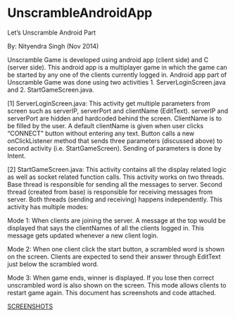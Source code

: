 # UnscrambleAndroidApp
Let’s Unscramble Android Part

By: Nityendra Singh (Nov 2014)

Unscramble Game is developed using android app (client side) and C (server side). This android app is a multiplayer game in which the game can be started by any one of the clients currently logged in. Android app part of Unscramble Game was done using two activities 1. ServerLoginScreen.java and 2. StartGameScreen.java.

[1] ServerLoginScreen.java: This activity get multiple parameters from screen such as serverIP, serverPort and clientName (EditText). serverIP and serverPort are hidden and hardcoded behind the screen. ClientName is to be filled by the user. A default clientName is given when user clicks “CONNECT” button without entering any text. Button calls a new onClickListener method that sends three parameters (discussed above) to second activity (i.e. StartGameScreen). Sending of parameters is done by Intent.

[2] StartGameScreen.java: This activity contains all the display related logic as well as socket related function calls. This activity works on two threads. Base thread is responsible for sending all the messages to server. Second thread (created from base) is responsible for receiving messages from server. Both threads (sending and receiving) happens independently. This activity has multiple modes:

Mode 1: When clients are joining the server. A message at the top would be displayed that says the clientNames of all the clients logged in. This message gets updated whenever a new client login.

Mode 2: When one client click the start button, a scrambled word is shown on the screen. Clients are expected to send their answer through EditText just below the scrambled word.

Mode 3: When game ends, winner is displayed. If you lose then correct unscrambled word is also shown on the screen. This mode allows clients to restart game again. This document has screenshots and code attached.

[SCREENSHOTS](pics/)
